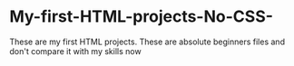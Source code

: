 # My-first-HTML-projects-No-CSS-
These are my first HTML projects. These are absolute beginners files and don't compare it with my skills now
